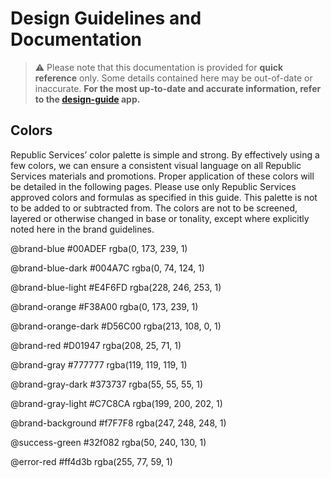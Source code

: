 # Design Guidelines and Documentation

> ⚠️ Please note that this documentation is provided for **quick reference** only. Some details contained here may be out-of-date or inaccurate. **For the most up-to-date and accurate information, refer to the [design-guide](../apps/guide/README.md) app.**

## Colors

Republic Services’ color palette is simple and strong. By effectively using a few colors, we can ensure a consistent visual language on all Republic Services materials and promotions. Proper application of these colors will be detailed in the following pages. Please use only Republic Services approved colors and formulas as specified in this guide. This palette is not to be added to or subtracted from. The colors are not to be screened, layered or otherwise changed in base or tonality, except where explicitly noted here in the brand guidelines.

@brand-blue
#00ADEF
rgba(0, 173, 239, 1)

@brand-blue-dark
#004A7C
rgba(0, 74, 124, 1)

@brand-blue-light
#E4F6FD
rgba(228, 246, 253, 1)

@brand-orange
#F38A00
rgba(0, 173, 239, 1)

@brand-orange-dark
#D56C00
rgba(213, 108, 0, 1)

@brand-red
#D01947
rgba(208, 25, 71, 1)

@brand-gray
#777777
rgba(119, 119, 119, 1)

@brand-gray-dark
#373737
rgba(55, 55, 55, 1)

@brand-gray-light
#C7C8CA
rgba(199, 200, 202, 1)

@brand-background
#f7F7F8
rgba(247, 248, 248, 1)

@success-green
#32f082
rgba(50, 240, 130, 1)

@error-red
#ff4d3b
rgba(255, 77, 59, 1)
